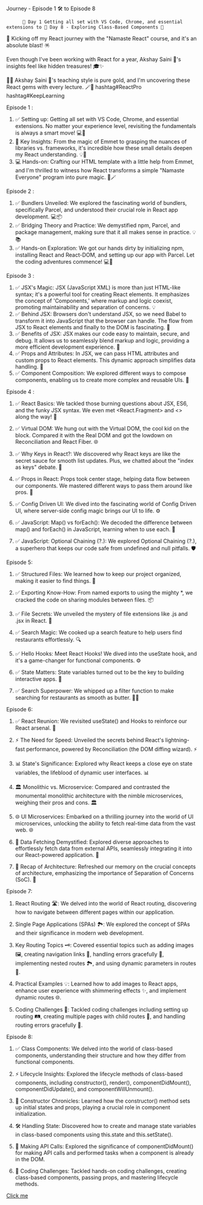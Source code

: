  Journey  - Episode 1 🛠️ to Episode 8

          🚀 Day 1 Getting all set with VS Code, Chrome, and essential extensions to 🚀 Day 8 - Exploring Class-Based Components 🎩

🚀 Kicking off my React journey with the "Namaste React" course, and it's an absolute blast! 🪅

 Even though I've been working with React for a year, Akshay Saini 🚀's insights feel like hidden treasures! 🎓✨

👨‍🏫 Akshay Saini 🚀's teaching style is pure gold, and I'm uncovering these React gems with every lecture. 🪄💎 hashtag#ReactPro hashtag#KeepLearning


Episode 1 :
1. ✅ Setting up: Getting all set with VS Code, Chrome, and essential extensions. No matter your experience level, revisiting the fundamentals is always a smart move! 💻🔧
2. 🧠 Key Insights: From the magic of Emmet to grasping the nuances of libraries vs. frameworks, it's incredible how these small details deepen my React understanding. 💡🧱
3. 💻 Hands-on: Crafting our HTML template with a little help from Emmet, and I'm thrilled to witness how React transforms a simple "Namaste Everyone" program into pure magic. 🚀🪄

Episode 2 :
1. ✅ Bundlers Unveiled: We explored the fascinating world of bundlers, specifically Parcel, and understood their crucial role in React app development. 💻📦
2. ✅ Bridging Theory and Practice: We demystified npm, Parcel, and package management, making sure that it all makes sense in practice. 💡📚
3. ✅ Hands-on Exploration: We got our hands dirty by initializing npm, installing React and React-DOM, and setting up our app with Parcel. Let the coding adventures commence! 💻🚀

Episode 3 :

1. ✅ JSX's Magic: JSX (JavaScript XML) is more than just HTML-like syntax; it's a powerful tool for creating React elements. It emphasizes the concept of 'Components,' where markup and logic coexist, promoting maintainability and separation of concerns. 💡
2. ✅ Behind JSX: Browsers don't understand JSX, so we need Babel to transform it into JavaScript that the browser can handle. The flow from JSX to React elements and finally to the DOM is fascinating. 🔄
3. ✅ Benefits of JSX: JSX makes our code easy to maintain, secure, and debug. It allows us to seamlessly blend markup and logic, providing a more efficient development experience. 🧰
4. ✅ Props and Attributes: In JSX, we can pass HTML attributes and custom props to React elements. This dynamic approach simplifies data handling. 🎯
5. ✅ Component Composition: We explored different ways to compose components, enabling us to create more complex and reusable UIs. 🧩

Episode 4 :
1. ✅ React Basics: We tackled those burning questions about JSX, ES6, and the funky JSX syntax. We even met <React.Fragment> and <> along the way! 🧩

2. ✅ Virtual DOM: We hung out with the Virtual DOM, the cool kid on the block. Compared it with the Real DOM and got the lowdown on Reconciliation and React Fiber. 🌐

3. ✅ Why Keys in React?: We discovered why React keys are like the secret sauce for smooth list updates. Plus, we chatted about the "index as keys" debate. 🔑

4. ✅ Props in React: Props took center stage, helping data flow between our components. We mastered different ways to pass them around like pros. 🎁

5. ✅ Config Driven UI: We dived into the fascinating world of Config Driven UI, where server-side config magic brings our UI to life. ⚙️

6. ✅ JavaScript: Map() vs forEach(): We decoded the difference between map() and forEach() in JavaScript, learning when to use each. 🔄

7. ✅ JavaScript: Optional Chaining (?.): We explored Optional Chaining (?.), a superhero that keeps our code safe from undefined and null pitfalls. 🛡️

Episode 5:
1. ✅ Structured Files: We learned how to keep our project organized, making it easier to find things. 📂

2. ✅ Exporting Know-How: From named exports to using the mighty *, we cracked the code on sharing modules between files. 📦

3. ✅ File Secrets: We unveiled the mystery of file extensions like .js and .jsx in React. 📄

4. ✅ Search Magic: We cooked up a search feature to help users find restaurants effortlessly. 🔍

5. ✅ Hello Hooks: Meet React Hooks! We dived into the useState hook, and it's a game-changer for functional components. ⚙️

6. ✅ State Matters: State variables turned out to be the key to building interactive apps. 🤔

7. ✅ Search Superpower: We whipped up a filter function to make searching for restaurants as smooth as butter. 🍔🍟

Episode 6:
1. ✅ React Reunion: We revisited useState() and Hooks to reinforce our React arsenal. 🔄

2. ⚡ The Need for Speed: Unveiled the secrets behind React's lightning-fast performance, powered by Reconciliation (the DOM diffing wizard). ⚡

3. 📊 State's Significance: Explored why React keeps a close eye on state variables, the lifeblood of dynamic user interfaces. 📊

4. 🏛️ Monolithic vs. Microservice: Compared and contrasted the monumental monolithic architecture with the nimble microservices, weighing their pros and cons. 🏛️

5. 🌐 UI Microservices: Embarked on a thrilling journey into the world of UI microservices, unlocking the ability to fetch real-time data from the vast web. 🌐

6. 🚀 Data Fetching Demystified: Explored diverse approaches to effortlessly fetch data from external APIs, seamlessly integrating it into our React-powered application. 🚀

7. 🏢 Recap of Architecture: Refreshed our memory on the crucial concepts of architecture, emphasizing the importance of Separation of Concerns (SoC). 🏢

Episode 7:
1. React Routing 🛣️: We delved into the world of React routing, discovering how to navigate between different pages within our application.

2. Single Page Applications (SPAs) 🏞️: We explored the concept of SPAs and their significance in modern web development.

3. Key Routing Topics 🗝️: Covered essential topics such as adding images 🖼️, creating navigation links 🔗, handling errors gracefully 🚦, implementing nested routes 🏞️, and using dynamic parameters in routes 🔄.

4. Practical Examples 💡: Learned how to add images to React apps, enhance user experience with shimmering effects ✨, and implement dynamic routes 🌐.

5. Coding Challenges 🚧: Tackled coding challenges including setting up routing 🛤️, creating multiple pages with child routes 📄, and handling routing errors gracefully 🚦.

Episode 8:
1. ✅ Class Components: We delved into the world of class-based components, understanding their structure and how they differ from functional components.

2. ⚡ Lifecycle Insights: Explored the lifecycle methods of class-based components, including constructor(), render(), componentDidMount(), componentDidUpdate(), and componentWillUnmount().

3. 🔄 Constructor Chronicles: Learned how the constructor() method sets up initial states and props, playing a crucial role in component initialization.

4. 🛠️ Handling State: Discovered how to create and manage state variables in class-based components using this.state and this.setState().

5. 📡 Making API Calls: Explored the significance of componentDidMount() for making API calls and performed tasks when a component is already in the DOM.

6. 🚧 Coding Challenges: Tackled hands-on coding challenges, creating class-based components, passing props, and mastering lifecycle methods.

[Click me](https://epicamit.netlify.app/)
